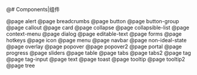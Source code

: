 @# Components|组件

<!-- Exact ordering of components in the navbar: -->

@page alert
@page breadcrumbs
@page button
@page button-group
@page callout
@page card
@page collapse
@page collapsible-list
@page context-menu
@page dialog
@page editable-text
@page forms
@page hotkeys
@page icon
@page menu
@page navbar
@page non-ideal-state
@page overlay
@page popover
@page popover2
@page portal
@page progress
@page sliders
@page table
@page tabs
@page tabs2
@page tag
@page tag-input
@page text
@page toast
@page tooltip
@page tooltip2
@page tree
